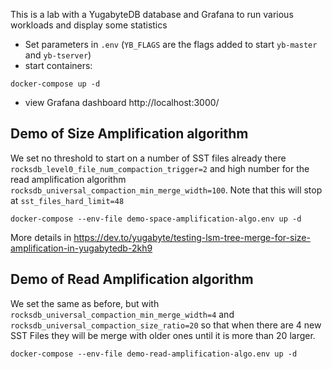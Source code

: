 This is a lab with a YugabyteDB database and Grafana to run various workloads and display some statistics

- Set parameters in `.env` (`YB_FLAGS` are the flags added to start `yb-master` and `yb-tserver`)
- start containers:
```
docker-compose up -d
```
- view Grafana dashboard http://localhost:3000/

## Demo of Size Amplification algorithm

We set no threshold to start on a number of SST files already there `rocksdb_level0_file_num_compaction_trigger=2` and high number for the read amplification algorithm `rocksdb_universal_compaction_min_merge_width=100`. Note that this will stop at `sst_files_hard_limit=48`

```
docker-compose --env-file demo-space-amplification-algo.env up -d 
```

More details in https://dev.to/yugabyte/testing-lsm-tree-merge-for-size-amplification-in-yugabytedb-2kh9

## Demo of Read Amplification algorithm

We set the same as before, but with `rocksdb_universal_compaction_min_merge_width=4` and `rocksdb_universal_compaction_size_ratio=20` so that when there are 4 new SST Files they will be merge with older ones until it is more than 20 larger.

```
docker-compose --env-file demo-read-amplification-algo.env up -d 
```

